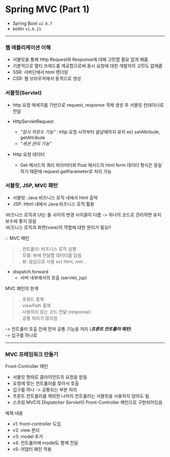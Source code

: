 # Spring MVC (Part 1)

- Spring Boot `v2.6.7`
- kotlin `v1.6.21`

---

### 웹 애플리케이션 이해 

* 서블릿을 통해 Http Request와 Response에 대해 고민할 필요 없게 해줌
* 기본적으로 멀티 쓰레드를 제공함으로써 동시 요청에 대한 개발자의 고민도 없애줌
* SSR: 서버단에서 html 랜더링
* CSR: 웹 브라우저에서 동적으로 생성

### 서블릿(Servlet)
* http 요청 메세지를 기반으로 request, response 객체 생성 후 서블릿 컨테이너로 전달
* HttpServletRequest
  * *"임시 저장소 기능"* : http 요청 시작부터 끝날때까지 유지 ex) setAttribute, getAttribute
  * *"세션 관리 기능"*

* Http 요청 데이터
  * Get 메서드의 쿼리 파라미터와 Post 메서드의 html form 데이터 형식은 동일하기 때문에 request.getParameter로 처리 가능

### 서블릿, JSP, MVC 패턴
* 서블릿: Java 비즈니스 로직 내에서 html 출력
* JSP: Html 내에서 Java 비즈니스 로직 활용

❕비즈니스 로직과 UI는 둘 사이의  변경 사이클이 다름 -> 하나의 코드로 관리하면 유지보수에 좋지 않음 \
❕비즈니스 로직과 화면(view)의 역할에 대한 분리가 필요!!

💡 MVC 패턴
> ﹒컨트롤러: 비즈니스 로직 실행 \
> ﹒모델: 뷰에 전달할 데이터를 담음 \
> ﹒뷰: 응답으로 사용 ex) html, xml ..
* dispatch.forward
  * 서버 내부에서의 호출 (servlet, jsp)


MVC 패턴의 한계
> ﹒포워드 중복 \
> ﹒viewPath 중복 \
> ﹒사용하지 않는 코드 전달 (response) \
> ﹒공통 처리가 많아짐 

-> 컨트롤러 호출 전에 먼저 공통 기능을 처리 (***프론트 컨트롤러 패턴***)  
-> 입구를 하나로

---
### MVC 프레임워크 만들기
Front-Controller 패턴
* 서블릿 형태로 클라이언트의 요청을 받음
* 요청에 맞는 컨트롤러를 찾아서 호출
* 입구를 하나 -> 공통되는 부분 처리
* 프론트 컨트롤러를 제외한 나머지 컨트롤러는 서블릿을 사용하지 않아도 됨
* 스프링 MVC의 *Dispatcher Servlet*이 Front-Controller 패턴으로 구현되어있음

예제 내용
* v1: front-controller 도입
* v2: view 분리
* v3: model 추가
* v4: 컨트롤러에 model도 함께 전달
* v5: 어댑터 패턴 적용

